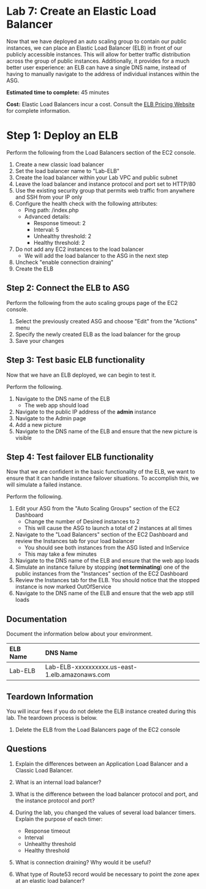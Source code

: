 # Lab 7: Create an Elastic Load Balancer

Now that we have deployed an auto scaling group to contain our public instances, we can place an Elastic Load Balancer (ELB) in front of our publicly accessible instances. This will allow for better traffic distribution across the group of public instances. Additionally, it provides for a much better user experience: an ELB can have a single DNS name, instead of having to manually navigate to the address of individual instances within the ASG.

**Estimated time to complete:** 45 minutes

**Cost:** Elastic Load Balancers incur a cost. Consult the [ELB Pricing Website](https://aws.amazon.com/elasticloadbalancing/classicloadbalancer/) for complete information.

# Step 1: Deploy an ELB

Perform the following from the Load Balancers section of the EC2 console.

1. Create a new classic load balancer
2. Set the load balancer name to "Lab-ELB"
3. Create the load balancer within your Lab VPC and public subnet
4. Leave the load balancer and instance protocol and port set to HTTP/80
5. Use the existing security group that permits web traffic from anywhere and SSH from your IP only
6. Configure the health check with the following attributes:
    * Ping path: /index.php
    * Advanced details:
      * Response timeout: 2
      * Interval: 5
      * Unhealthy threshold: 2
      * Healthy threshold: 2
7. Do not add any EC2 instances to the load balancer
    * We will add the load balancer to the ASG in the next step
8. Uncheck "enable connection draining"
9. Create the ELB

## Step 2: Connect the ELB to ASG

Perform the following from the auto scaling groups page of the EC2 console.

1. Select the previously created ASG and choose "Edit" from the "Actions" menu
2. Specify the newly created ELB as the load balancer for the group
3. Save your changes

## Step 3: Test basic ELB functionality

Now that we have an ELB deployed, we can begin to test it. 

Perform the following.

1. Navigate to the DNS name of the ELB
    * The web app should load
2. Navigate to the public IP address of the **admin** instance
3. Navigate to the Admin page
4. Add a new picture
5. Navigate to the DNS name of the ELB and ensure that the new picture is visible

## Step 4: Test failover ELB functionality

Now that we are confident in the basic functionality of the ELB, we want to ensure that it can handle instance failover situations. To accomplish this, we will simulate a failed instance.

Perform the following.

1. Edit your ASG from the "Auto Scaling Groups" section of the EC2 Dashboard
    * Change the number of Desired instances to 2
    * This will cause the ASG to launch a total of 2 instances at all times
2. Navigate to the "Load Balancers" section of the EC2 Dashboard and review the Instances tab for your load balancer
    * You should see both instances from the ASG listed and InService
    * This may take a few minutes
3. Navigate to the DNS name of the ELB and ensure that the web app loads
4. Simulate an instance failure by stopping (**not terminating**) one of the public instances from the "Instances" section of the EC2 Dashboard
5. Review the Instances tab for the ELB. You should notice that the stopped instance is now marked OutOfService
6. Navigate to the DNS name of the ELB and ensure that the web app still loads

## Documentation

Document the information below about your environment. 

| ELB Name | DNS Name                                       |
| :------- | :--------------------------------------------- |
| Lab-ELB  | Lab-ELB-xxxxxxxxxx.us-east-1.elb.amazonaws.com |

## Teardown Information

You will incur fees if you do not delete the ELB instance created during this lab. The teardown process is below.

1. Delete the ELB from the Load Balancers page of the EC2 console

## Questions

1. Explain the differences between an Application Load Balancer and a Classic Load Balancer.

2. What is an internal load balancer?

3. What is the difference between the load balancer protocol and port, and the instance protocol and port?

4. During the lab, you changed the values of several load balancer timers. Explain the purpose of each timer:
    * Response timeout
    * Interval
    * Unhealthy threshold
    * Healthy threshold

5. What is connection draining? Why would it be useful?

6. What type of Route53 record would be necessary to point the zone apex at an elastic load balancer?